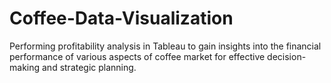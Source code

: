 # Coffee-Data-Visualization
Performing profitability analysis in Tableau to gain insights into the financial performance of various aspects of coffee market for effective decision-making and strategic planning.
